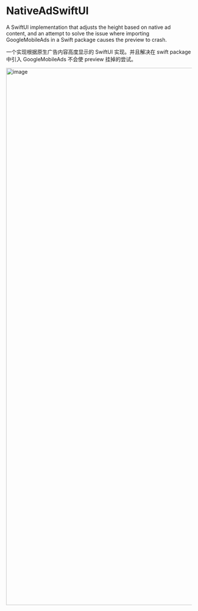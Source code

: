 # NativeAdSwiftUI

A SwiftUI implementation that adjusts the height based on native ad content, and an attempt to solve the issue where importing GoogleMobileAds in a Swift package causes the preview to crash.

一个实现根据原生广告内容高度显示的 SwiftUI 实现。并且解决在 swift package 中引入 GoogleMobileAds 不会使 preview 挂掉的尝试。


<img width="1459" alt="image" src="https://github.com/user-attachments/assets/9d815ea1-7e63-45d8-81e8-93d16249ff98" />
